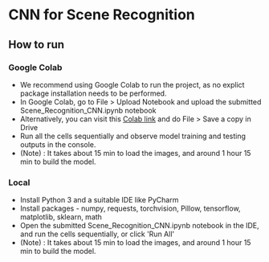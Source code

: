 # CNN for Scene Recognition

## How to run

### Google Colab

- We recommend using Google Colab to run the project, as no explict package installation needs to be performed.
- In Google Colab, go to File > Upload Notebook and upload the submitted Scene_Recognition_CNN.ipynb notebook 
- Alternatively, you can visit this [Colab link](https://colab.research.google.com/drive/16Smb2P3OyIjQ_9u9oUGp3yiNQMT-gDDG?usp=sharing) and do File > Save a copy in Drive
- Run all the cells sequentially and observe model training and testing outputs in the console. 
- (Note) : It takes about 15 min to load the images, and around 1 hour 15 min to build the model.

### Local

- Install Python 3 and a suitable IDE like PyCharm
- Install packages - numpy, requests, torchvision, Pillow, tensorflow, matplotlib, sklearn, math
- Open the submitted Scene_Recognition_CNN.ipynb notebook in the IDE, and run the cells sequentially, or click 'Run All'
- (Note) : It takes about 15 min to load the images, and around 1 hour 15 min to build the model.
